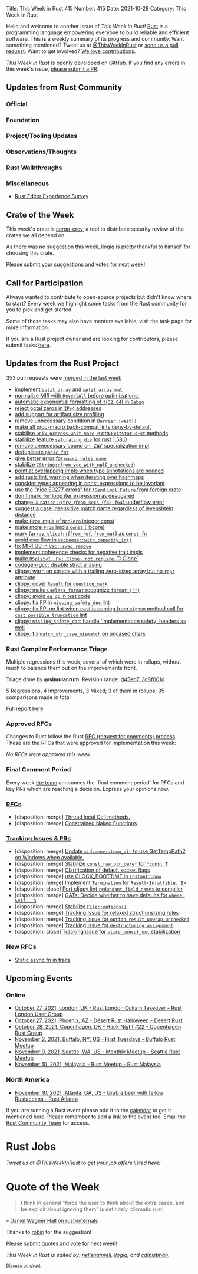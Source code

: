 Title: This Week in Rust 415
Number: 415
Date: 2021-10-28
Category: This Week in Rust

Hello and welcome to another issue of *This Week in Rust*!
[Rust](http://rust-lang.org) is a programming language empowering everyone to build reliable and efficient software.
This is a weekly summary of its progress and community.
Want something mentioned? Tweet us at [@ThisWeekInRust](https://twitter.com/ThisWeekInRust) or [send us a pull request](https://github.com/rust-lang/this-week-in-rust).
Want to get involved? [We love contributions](https://github.com/rust-lang/rust/blob/master/CONTRIBUTING.md).

*This Week in Rust* is openly developed [on GitHub](https://github.com/rust-lang/this-week-in-rust).
If you find any errors in this week's issue, [please submit a PR](https://github.com/rust-lang/this-week-in-rust/pulls).

## Updates from Rust Community

### Official

### Foundation

### Project/Tooling Updates

### Observations/Thoughts

### Rust Walkthroughs

### Miscellaneous
* [Rust Editor Experience Survey](https://www.guidedtrack.com/programs/kfqw8vs/run)

## Crate of the Week

This week's crate is [cargo-crev](https://web.crev.dev/rust-reviews/), a tool to distribute security review of the crates we all depend on.

As there was no suggestion this week, llogiq is pretty thankful to himself for choosing this crate.

[Please submit your suggestions and votes for next week][submit_crate]!

[submit_crate]: https://users.rust-lang.org/t/crate-of-the-week/2704

## Call for Participation

Always wanted to contribute to open-source projects but didn't know where to start?
Every week we highlight some tasks from the Rust community for you to pick and get started!

Some of these tasks may also have mentors available, visit the task page for more information.

If you are a Rust project owner and are looking for contributors, please submit tasks [here][guidelines].

[guidelines]: https://users.rust-lang.org/t/twir-call-for-participation/4821

## Updates from the Rust Project

353 pull requests were [merged in the last week][merged]

[merged]: https://github.com/search?q=is%3Apr+org%3Arust-lang+is%3Amerged+merged%3A2021-10-04..2021-10-11

* [implement `split_array` and `split_array_mut`](https://github.com/rust-lang/rust/pull/83233)
* [normalize MIR with `RevealAll` before optimizations.](https://github.com/rust-lang/rust/pull/85254)
* [automatic exponential formatting of `f`{`32`, `64`} in `Debug`](https://github.com/rust-lang/rust/pull/86479)
* [reject octal zeros in `IPv4` addresses](https://github.com/rust-lang/rust/pull/86984)
* [add support for artifact size profiling](https://github.com/rust-lang/rust/pull/87404)
* [remove unnecessary condition in `Barrier::wait()`](https://github.com/rust-lang/rust/pull/87440)
* [make all proc-macro back-compat lints deny-by-default](https://github.com/rust-lang/rust/pull/88041)
* [stabilise `unix_process_wait_more`, extra `ExitStatusExt` methods](https://github.com/rust-lang/rust/pull/88300)
* [stabilize feature `saturating_div` for rust 1.58.0](https://github.com/rust-lang/rust/pull/88624)
* [remove unnecessary bound on `Zip' specialization impl](https://github.com/rust-lang/rust/pull/88789)
* [deduplicate `panic_fmt`](https://github.com/rust-lang/rust/pull/88860)
* [give better error for `macro_rules name`](https://github.com/rust-lang/rust/pull/89257)
* [stabilize `CString::from_vec_with_nul`(`_unchecked`)](https://github.com/rust-lang/rust/pull/89292)
* [point at overlapping impls when type annotations are needed](https://github.com/rust-lang/rust/pull/89427)
* [add rustc lint, warning when iterating over hashmaps](https://github.com/rust-lang/rust/pull/89558)
* [consider types appearing in const expressions to be invariant](https://github.com/rust-lang/rust/pull/89829)
* [use the "nice E0277 errors" for `!Send` `impl Future` from foreign crate](https://github.com/rust-lang/rust/pull/89889)
* [don't mark `for` loop iter expression as desugared](https://github.com/rust-lang/rust/pull/89895)
* [change `Duration::`(`try_`)`from_secs_`{`f32`, `f64`} underflow error](https://github.com/rust-lang/rust/pull/89944)
* [suggest a case insensitive match name regardless of levenshtein distance](https://github.com/rust-lang/rust/pull/89956)
* [make `From` impls of `NonZero` integer const](https://github.com/rust-lang/rust/pull/90077)
* [make more `From` impls `const` (libcore)](https://github.com/rust-lang/rust/pull/90009)
* [mark {`array`, `slice`}`::`{`from_ref`, `from_mut`} as `const fn`](https://github.com/rust-lang/rust/pull/90162)
* [avoid overflow in `VecDeque::with_capacity_in()`](https://github.com/rust-lang/rust/pull/90010)
* [fix MIRI UB in `Vec::swap_remove`](https://github.com/rust-lang/rust/pull/90099)
* [implement coherence checks for negative trait impls](https://github.com/rust-lang/rust/pull/90104)
* [make `RSplit<T, P>: Clone  not require `T: Clone`](https://github.com/rust-lang/rust/pull/90117)
* [codegen-gcc: disable strict aliasing](https://github.com/rust-lang/rustc_codegen_gcc/pull/104)
* [clippy: warn on structs with a trailing zero-sized array but no `repr` attribute](https://github.com/rust-lang/rust-clippy/pull/7838)
* [clippy: cover `Result` for `question_mark`](https://github.com/rust-lang/rust-clippy/pull/7840)
* [clippy: make `useless_format` recognize `format!("")`](https://github.com/rust-lang/rust-clippy/pull/7801)
* [clippy: avoid `eq_op` in test code](https://github.com/rust-lang/rust-clippy/pull/7811)
* [clippy: fix FP in `missing_safety_doc` lint](https://github.com/rust-lang/rust-clippy/pull/7849)
* [clippy: fix FP: no lint when cast is coming from `signum` method call for `cast_possible_truncation` lint](https://github.com/rust-lang/rust-clippy/pull/7850)
* [clippy: `missing_safety_doc`: handle 'implementation safety' headers as well](https://github.com/rust-lang/rust-clippy/pull/7856)
* [clippy: fix `match_str_case_mismatch` on uncased chars](https://github.com/rust-lang/rust-clippy/pull/7865)

### Rust Compiler Performance Triage

Multiple regressions this week, several of which were in rollups, without much
to balance them out on the improvements front.

Triage done by **@simulacrum**.
Revision range: [d45ed7..3c8f001d](https://perf.rust-lang.org/?start=d45ed7502ad225739270a368528725930f54b7b6&end=3c8f001d454b1b495f7472d8430ef8fdf10aac11&absolute=false&stat=instructions%3Au)

5 Regressions, 4 Improvements, 3 Mixed; 3 of them in rollups;
35 comparisons made in total

[Full report here](https://github.com/rust-lang/rustc-perf/blob/master/triage/2021-10-26.md)

### Approved RFCs

Changes to Rust follow the Rust [RFC (request for comments) process](https://github.com/rust-lang/rfcs#rust-rfcs). These
are the RFCs that were approved for implementation this week:

*No RFCs were approved this week.*

### Final Comment Period

Every week [the team](https://www.rust-lang.org/team.html) announces the
'final comment period' for RFCs and key PRs which are reaching a
decision. Express your opinions now.

### [RFCs](https://github.com/rust-lang/rfcs/labels/final-comment-period)

* [disposition: merge] [Thread local Cell methods.](https://github.com/rust-lang/rfcs/pull/3184)
* [disposition: merge] [Constrained Naked Functions](https://github.com/rust-lang/rfcs/pull/2972)

### [Tracking Issues & PRs](https://github.com/rust-lang/rust/labels/final-comment-period)

* [disposition: merge] [Update `std::env::temp_dir` to use GetTempPath2 on Windows when available.](https://github.com/rust-lang/rust/pull/89999)
* [disposition: merge] [Stabilize `const_raw_ptr_deref` for `*const T`](https://github.com/rust-lang/rust/pull/89551)
* [disposition: merge] [Clarification of default socket flags](https://github.com/rust-lang/rust/pull/88805)
* [disposition: merge] [use CLOCK_BOOTTIME in `Instant::now`](https://github.com/rust-lang/rust/pull/88714)
* [disposition: merge] [Implement `Termination` for `Result<Infallible, E>`](https://github.com/rust-lang/rust/pull/88601)
* [disposition: close] [Port clippy lint `redundant_field_names` to compiler](https://github.com/rust-lang/rust/pull/87512)
* [disposition: merge] [GATs: Decide whether to have defaults for `where Self: 'a`](https://github.com/rust-lang/rust/issues/87479)
* [disposition: merge] [Stabilize `File::options()`](https://github.com/rust-lang/rust/pull/85766)
* [disposition: merge] [Tracking Issue for relaxed struct unsizing rules](https://github.com/rust-lang/rust/issues/81793)
* [disposition: merge] [Tracking Issue for `option_result_unwrap_unchecked`](https://github.com/rust-lang/rust/issues/81383)
* [disposition: merge] [Tracking Issue for `destructuring_assignment`](https://github.com/rust-lang/rust/issues/71126)
* [disposition: close] [Tracking issue for `slice_concat_ext` stabilization](https://github.com/rust-lang/rust/issues/27747)

### New RFCs

* [Static async fn in traits](https://github.com/rust-lang/rfcs/pull/3185)

## Upcoming Events

### Online

* [October 27, 2021, London, UK - Rust London Ockam Takeover - Rust London User Group](https://skillsmatter.com/meetups/13606-rust-london-october2021#community)
* [October 27, 2021, Phoenix, AZ - Desert Rust Halloween - Desert Rust](https://www.meetup.com/Desert-Rustaceans/events/281215858/)
* [October 28, 2021, Copenhagen, DK - Hack Night #22 - Copenhagen Rust Group](https://cph.rs/)
* [November 2, 2021, Buffalo, NY, US - First Tuesdays - Buffalo Rust Meetup](https://www.meetup.com/Buffalo-Rust-Meetup/events/281558952/)
* [November 9, 2021, Seattle, WA, US - Monthly Meetup - Seattle Rust Meetup](https://www.meetup.com/Seattle-Rust-Meetup/events/gskksryccpbmb/)
* [November 10, 2021, Malaysia - Rust Meetup - Rust Malaysia](https://discord.gg/9Xj8H2EXTD)

### North America

* [November 10, 2021, Atlanta, GA, US - Grab a beer with fellow Rustaceans - Rust Atlanta](https://www.meetup.com/Rust-ATL/events/lhpkmsyccpbnb/)

If you are running a Rust event please add it to the [calendar] to get
it mentioned here. Please remember to add a link to the event too.
Email the [Rust Community Team][community] for access.

[calendar]: https://www.google.com/calendar/embed?src=apd9vmbc22egenmtu5l6c5jbfc%40group.calendar.google.com
[community]: mailto:community-team@rust-lang.org

# Rust Jobs

*Tweet us at [@ThisWeekInRust](https://twitter.com/ThisWeekInRust) to get your job offers listed here!*

# Quote of the Week

> I think in general "force the user to think about the extra cases, and be explicit about ignoring them" is definitely idiomatic rust.

– [Daniel Wagner Hall on rust-internals](https://internals.rust-lang.org/t/pre-rfc-add-a-chunk-iterator-to-libcore/15101/16)

Thanks to [robin](https://users.rust-lang.org/t/twir-quote-of-the-week/328/1127) for the suggestion!

[Please submit quotes and vote for next week!](https://users.rust-lang.org/t/twir-quote-of-the-week/328)

*This Week in Rust is edited by: [nellshamrell](https://github.com/nellshamrell), [llogiq](https://github.com/llogiq), and [cdmistman](https://github.com/cdmistman).*

<small>[Discuss on r/rust](https://www.reddit.com/r/rust/comments/k5nsab/this_week_in_rust_367/)</small>
